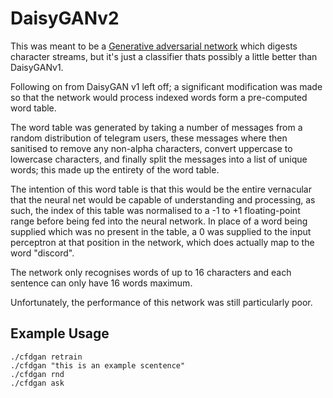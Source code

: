 # DaisyGANv2
This was meant to be a [Generative adversarial network](https://en.wikipedia.org/wiki/Generative_adversarial_network) which digests character streams, but it's just a classifier thats possibly a little better than DaisyGANv1.

Following on from DaisyGAN v1 left off; a significant modification was made so that the network would process indexed words form a pre-computed word table.

The word table was generated by taking a number of messages from a random distribution of telegram users, these messages where then sanitised to remove any non-alpha characters, convert uppercase to lowercase characters, and finally split the messages into a list of unique words; this made up the entirety of the word table.

The intention of this word table is that this would be the entire vernacular that the neural net would be capable of understanding and processing, as such, the index of this table was normalised to a -1 to +1 floating-point range before being fed into the neural network. In place of a word being supplied which was no present in the table, a 0 was supplied to the input perceptron at that position in the network, which does actually map to the word "discord".

The network only recognises words of up to 16 characters and each sentence can only have 16 words maximum.

Unfortunately, the performance of this network was still particularly poor.

## Example Usage
```
./cfdgan retrain
./cfdgan "this is an example scentence"
./cfdgan rnd
./cfdgan ask
```
